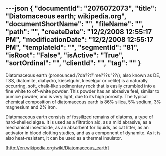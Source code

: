 ---json
{
  "documentId": "2076072073",
  "title": "Diatomaceous earth; wikipedia.org",
  "documentShortName": "",
  "fileName": "",
  "path": "",
  "createDate": "12/2/2008 12:55:17 PM",
  "modificationDate": "12/2/2008 12:55:17 PM",
  "templateId": "",
  "segmentId": "81",
  "isRoot": "False",
  "isActive": "True",
  "sortOrdinal": "",
  "clientId": "",
  "tag": ""
}
---

Diatomaceous earth (pronounced /?da??t?'me???s '??/), also known as DE, TSS, diatomite, diahydro, kieselguhr, kieselgur or celite) is a naturally occurring, soft, chalk-like sedimentary rock that is easily crumbled into a fine white to off-white powder. This powder has an abrasive feel, similar to pumice powder, and is very light, due to its high porosity. The typical chemical composition of diatomaceous earth is 86% silica, 5% sodium, 3% magnesium and 2% iron.

Diatomaceous earth consists of fossilized remains of diatoms, a type of hard-shelled algae. It is used as a filtration aid, as a mild abrasive, as a mechanical insecticide, as an absorbent for liquids, as cat litter, as an activator in blood clotting studies, and as a component of dynamite. As it is also heat-resistant, it can be used as a thermal insulator.

[http://en.wikipedia.org/wiki/Diatomaceous_earth]
